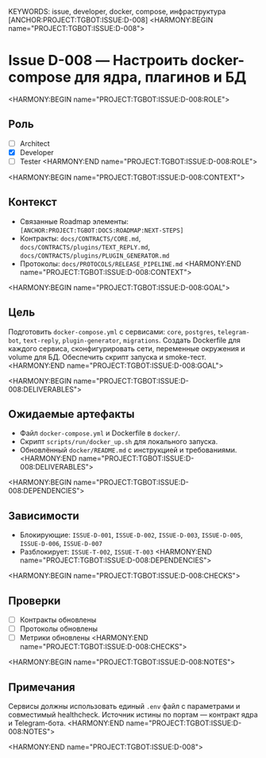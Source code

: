KEYWORDS: issue, developer, docker, compose, инфраструктура
[ANCHOR:PROJECT:TGBOT:ISSUE:D-008]
<HARMONY:BEGIN name="PROJECT:TGBOT:ISSUE:D-008">
# Issue D-008 — Настроить docker-compose для ядра, плагинов и БД

<HARMONY:BEGIN name="PROJECT:TGBOT:ISSUE:D-008:ROLE">
## Роль
- [ ] Architect
- [x] Developer
- [ ] Tester
<HARMONY:END name="PROJECT:TGBOT:ISSUE:D-008:ROLE">

<HARMONY:BEGIN name="PROJECT:TGBOT:ISSUE:D-008:CONTEXT">
## Контекст
- Связанные Roadmap элементы: `[ANCHOR:PROJECT:TGBOT:DOCS:ROADMAP:NEXT-STEPS]`
- Контракты: `docs/CONTRACTS/CORE.md`, `docs/CONTRACTS/plugins/TEXT_REPLY.md`, `docs/CONTRACTS/plugins/PLUGIN_GENERATOR.md`
- Протоколы: `docs/PROTOCOLS/RELEASE_PIPELINE.md`
<HARMONY:END name="PROJECT:TGBOT:ISSUE:D-008:CONTEXT">

<HARMONY:BEGIN name="PROJECT:TGBOT:ISSUE:D-008:GOAL">
## Цель
Подготовить `docker-compose.yml` с сервисами: `core`, `postgres`, `telegram-bot`, `text-reply`, `plugin-generator`, `migrations`. Создать Dockerfile для каждого сервиса, сконфигурировать сети, переменные окружения и volume для БД. Обеспечить скрипт запуска и smoke-тест.
<HARMONY:END name="PROJECT:TGBOT:ISSUE:D-008:GOAL">

<HARMONY:BEGIN name="PROJECT:TGBOT:ISSUE:D-008:DELIVERABLES">
## Ожидаемые артефакты
- Файл `docker-compose.yml` и Dockerfile в `docker/`.
- Скрипт `scripts/run/docker_up.sh` для локального запуска.
- Обновлённый `docker/README.md` с инструкцией и требованиями.
<HARMONY:END name="PROJECT:TGBOT:ISSUE:D-008:DELIVERABLES">

<HARMONY:BEGIN name="PROJECT:TGBOT:ISSUE:D-008:DEPENDENCIES">
## Зависимости
- Блокирующие: `ISSUE-D-001`, `ISSUE-D-002`, `ISSUE-D-003`, `ISSUE-D-005`, `ISSUE-D-006`, `ISSUE-D-007`
- Разблокирует: `ISSUE-T-002`, `ISSUE-T-003`
<HARMONY:END name="PROJECT:TGBOT:ISSUE:D-008:DEPENDENCIES">

<HARMONY:BEGIN name="PROJECT:TGBOT:ISSUE:D-008:CHECKS">
## Проверки
- [ ] Контракты обновлены
- [ ] Протоколы обновлены
- [ ] Метрики обновлены
<HARMONY:END name="PROJECT:TGBOT:ISSUE:D-008:CHECKS">

<HARMONY:BEGIN name="PROJECT:TGBOT:ISSUE:D-008:NOTES">
## Примечания
Сервисы должны использовать единый `.env` файл с параметрами и совместимый healthcheck. Источник истины по портам — контракт ядра и Telegram-бота.
<HARMONY:END name="PROJECT:TGBOT:ISSUE:D-008:NOTES">

<HARMONY:END name="PROJECT:TGBOT:ISSUE:D-008">
